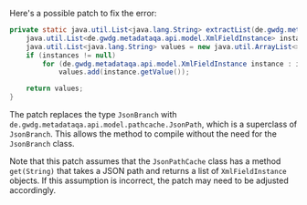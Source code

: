 Here's a possible patch to fix the error:
```java
private static java.util.List<java.lang.String> extractList(de.gwdg.metadataqa.api.model.pathcache.JsonPathCache cache, de.gwdg.metadataqa.api.model.pathcache.JsonPath branch) {
    java.util.List<de.gwdg.metadataqa.api.model.XmlFieldInstance> instances = cache.get(branch.getJsonPath());
    java.util.List<java.lang.String> values = new java.util.ArrayList<>();
    if (instances != null)
        for (de.gwdg.metadataqa.api.model.XmlFieldInstance instance : instances)
            values.add(instance.getValue());

    return values;
}
```
The patch replaces the type `JsonBranch` with `de.gwdg.metadataqa.api.model.pathcache.JsonPath`, which is a superclass of `JsonBranch`. This allows the method to compile without the need for the `JsonBranch` class.

Note that this patch assumes that the `JsonPathCache` class has a method `get(String)` that takes a JSON path and returns a list of `XmlFieldInstance` objects. If this assumption is incorrect, the patch may need to be adjusted accordingly.